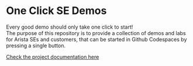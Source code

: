 # One Click SE Demos

Every good demo should only take one click to start!  
The purpose of this repository is to provide a collection of demos and labs for Arista SEs and customers, that can be started in Github Codespaces by pressing a single button.

[Check the project documentation here](https://{{gh.org_name}}.github.io/{{gh.repo_name}}/)
